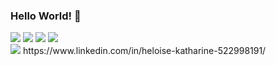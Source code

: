 ### Hello World! 👋

<!--
**HeloiseKatharine/HeloiseKatharine** is a ✨ _special_ ✨ repository because its `README.md` (this file) appears on your GitHub profile.

Here are some ideas to get you started:

- 🔭 I’m currently working on ...
- 🌱 I’m currently learning ...
- 👯 I’m looking to collaborate on ...
- 🤔 I’m looking for help with ...
- 💬 Ask me about ...
- 📫 How to reach me: ...
- 😄 Pronouns: ...
- ⚡ Fun fact: ...
-->

<div>
  <img src="https://img.shields.io/static/v1?label=teste&message=teste2&color=blue"/>
  <img src="https://img.shields.io/static/v1?label= &message=teste2&color=blue&url=https://digitalinnovation.one/artigos/6-passos-para-criar-um-readme-bonitao-de-perfil-no-github"/>
  <img src="https://img.shields.io/badge/LinkedIn-0077B5?style=for-the-badge&logo=linkedin&logoColor=white$url=https://digitalinnovation.one/artigos/6-passos-para-criar-um-readme-bonitao-de-perfil-no-github"/>
  
  
  
  <img src="https://img.shields.io/badge/LinkedIn-0077B5?style=for-the-badge&logo=linkedin&logoColor=white&user=https://www.linkedin.com/in/heloise-katharine-522998191/"/>
</div>

  <img src="https://img.shields.io/badge/LinkedIn-0077B5?style=for-the-badge&logo=linkedin&logoColor=white&url=https://www.linkedin.com/in/heloise-katharine-522998191/"/>
</div>
https://www.linkedin.com/in/heloise-katharine-522998191/
